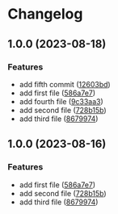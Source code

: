 # Changelog

## 1.0.0 (2023-08-18)


### Features

* add fifth commit ([12603bd](https://github.com/dgellow/test-release-please-behaviour/commit/12603bdc7a1aeebfb084ee8772bfc1729e5e265b))
* add first file ([586a7e7](https://github.com/dgellow/test-release-please-behaviour/commit/586a7e72dd025c34c2eb308a539a5dbc50000223))
* add fourth file ([9c33aa3](https://github.com/dgellow/test-release-please-behaviour/commit/9c33aa364eb7f379b287c15f888afdce999fd558))
* add second file ([728b15b](https://github.com/dgellow/test-release-please-behaviour/commit/728b15b072866b410471e48ef863da34a19ebe2e))
* add third file ([8679974](https://github.com/dgellow/test-release-please-behaviour/commit/8679974c78bf035c90b38a4b88e350e0f8c5211c))

## 1.0.0 (2023-08-16)


### Features

* add first file ([586a7e7](https://github.com/dgellow/test-release-please-behaviour/commit/586a7e72dd025c34c2eb308a539a5dbc50000223))
* add second file ([728b15b](https://github.com/dgellow/test-release-please-behaviour/commit/728b15b072866b410471e48ef863da34a19ebe2e))
* add third file ([8679974](https://github.com/dgellow/test-release-please-behaviour/commit/8679974c78bf035c90b38a4b88e350e0f8c5211c))
